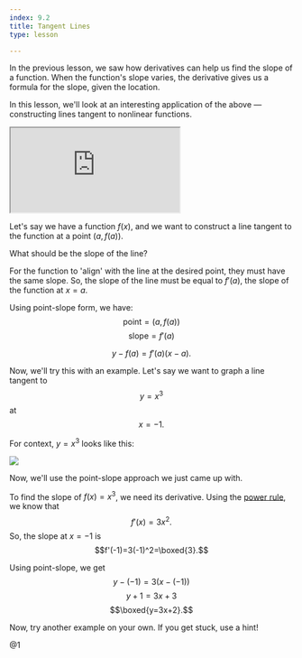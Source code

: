 ```yaml
---
index: 9.2
title: Tangent Lines
type: lesson

---
```


In the previous lesson, we saw how derivatives can help us find the slope of a function. When the function's slope varies, the derivative gives us a formula for the slope, given the location.

In this lesson, we'll look at an interesting application of the above — constructing lines tangent to nonlinear functions.

<iframe src="https://www.desmos.com/calculator/vcpwd6c0uz?embed"  class="graph"></iframe>

Let's say we have a function $f(x)$, and we want to construct a line tangent to the function at a point $\left(a,f(a)\right).$

What should be the slope of the line? 

For the function to 'align' with the line at the desired point, they must have the same slope. So, the slope of the line must be equal to $f'(a)$, the slope of the function at $x=a$.

Using point-slope form, we have:
$$\text{point} = (a, f(a))$$ $$\text{slope} = f'(a)$$

$$y - f(a) = f'(a) (x-a).$$

Now, we'll try this with an example.
Let's say we want to graph a line tangent to $$y=x^3$$ at $$x=-1.$$

For context, $y=x^3$ looks like this:

<img class="graph" src="/img/graphs/x-cubed.png"/>

Now, we'll use the point-slope approach we just came up with.

To find the slope of $f(x)=x^3$, we need its derivative. Using the [power rule](/learn/calculus/differential/power-rule), we know that $$f'(x)=3x^2.$$
So, the slope at $x=-1$ is $$f'(-1)=3(-1)^2=\boxed{3}.$$

Using point-slope, we get  
$$ y - (-1) = 3(x- (-1))$$ $$y+1=3x+3$$ $$\boxed{y=3x+2}.$$

Now, try another example on your own. If you get stuck, use a hint!

@1
<!--stackedit_data:
eyJoaXN0b3J5IjpbLTI2ODkxODE5NSwtOTM4MjMzNTMxLC01NT
A1MDczMDcsLTE4MTkyNDY0NjEsNTIxMjU3NzExLDE5NjcxMDEx
OTIsLTEwMDUxNDMxNTksLTk0MzE5ODU0OSwtMTk1NzI1NDQ3OS
wxNzg0NTk4MDc5XX0=
-->